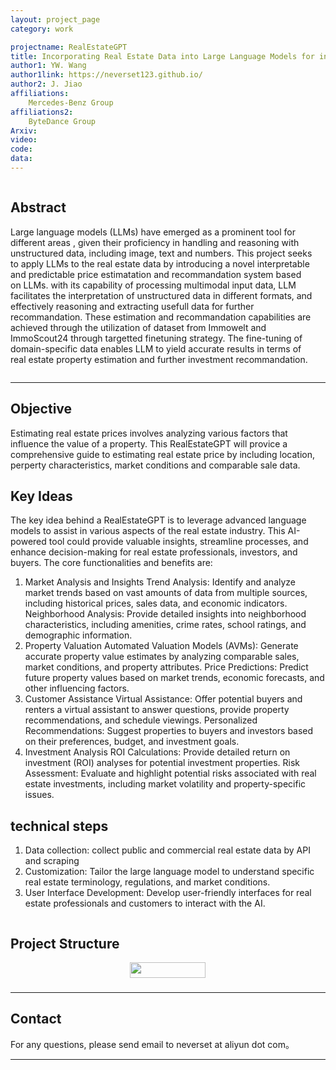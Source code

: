 ```yaml
---
layout: project_page
category: work

projectname: RealEstateGPT
title: Incorporating Real Estate Data into Large Language Models for investment recommandation
author1: YW. Wang
author1link: https://neverset123.github.io/
author2: J. Jiao
affiliations:
    Mercedes-Benz Group
affiliations2:
    ByteDance Group
Arxiv:
video: 
code: 
data: 
---
```



<!-- > Note: This is an example of a Jekyll-based project website template: [Github link](https://github.com/shunzh/project_website)-->
<!-- Using HTML to center the abstract -->
<div class="columns is-centered has-text-centered">
    <div class="column is-four-fifths">
        <h2>Abstract</h2>
        <div class="content has-text-justified">
        
Large language models (LLMs) have emerged as a prominent tool for different areas , given their proficiency in handling and reasoning with unstructured data, including image, text and numbers. This project seeks to apply LLMs to the real estate data by introducing a novel interpretable and predictable price estimatation and recommandation system based on LLMs. with its capability of processing multimodal input data, LLM facilitates the interpretation of unstructured data in different formats, and effectively reasoning and extracting usefull data for further recommandation. 
These estimation and recommandation capabilities are achieved through the utilization of dataset from Immowelt and ImmoScout24 through targetted finetuning strategy. The fine-tuning of domain-specific data enables LLM to yield accurate results in terms of real estate property estimation and further investment recommandation.
        </div>
    </div>
</div>

---


## Objective
Estimating real estate prices involves analyzing various factors that influence the value of a property. This RealEstateGPT will provice a comprehensive guide to estimating real estate price by including location, perperty characteristics, market conditions and comparable sale data.

## Key Ideas
The key idea behind a RealEstateGPT is to leverage advanced language models to assist in various aspects of the real estate industry. This AI-powered tool could provide valuable insights, streamline processes, and enhance decision-making for real estate professionals, investors, and buyers. The core functionalities and benefits are:

1. Market Analysis and Insights
Trend Analysis: Identify and analyze market trends based on vast amounts of data from multiple sources, including historical prices, sales data, and economic indicators.
Neighborhood Analysis: Provide detailed insights into neighborhood characteristics, including amenities, crime rates, school ratings, and demographic information.
2. Property Valuation
Automated Valuation Models (AVMs): Generate accurate property value estimates by analyzing comparable sales, market conditions, and property attributes.
Price Predictions: Predict future property values based on market trends, economic forecasts, and other influencing factors.
3. Customer Assistance
Virtual Assistance: Offer potential buyers and renters a virtual assistant to answer questions, provide property recommendations, and schedule viewings.
Personalized Recommendations: Suggest properties to buyers and investors based on their preferences, budget, and investment goals.
4. Investment Analysis
ROI Calculations: Provide detailed return on investment (ROI) analyses for potential investment properties.
Risk Assessment: Evaluate and highlight potential risks associated with real estate investments, including market volatility and property-specific issues.


## technical steps
1. Data collection: collect public and commercial real estate data by API and scraping
2. Customization: Tailor the large language model to understand specific real estate terminology, regulations, and market conditions.
3. User Interface Development: Develop user-friendly interfaces for real estate professionals and customers to interact with the AI.


<div class="columns is-centered has-text-centered">
    <div class="column is-four-fifths">
        <h2>Project Structure</h2>
        <p align="center">
        <img style="width: 49%" src="img/structure.png" />
        </p>
    </div>
</div>

---
## Contact
For any questions, please send email to neverset at aliyun dot com。

---
